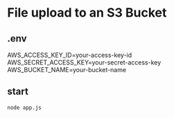 # File upload to an S3 Bucket

## .env
AWS_ACCESS_KEY_ID=your-access-key-id  
AWS_SECRET_ACCESS_KEY=your-secret-access-key  
AWS_BUCKET_NAME=your-bucket-name

## start
```zsh
node app.js
```